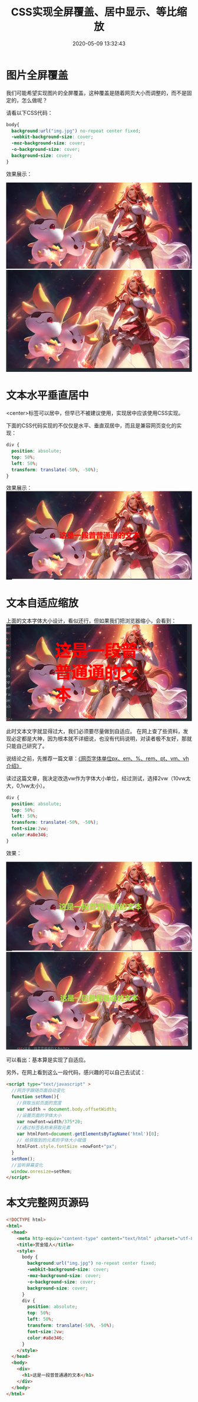 ﻿---
title: CSS实现全屏覆盖、居中显示、等比缩放
date: 2020-05-09 13:32:43
summary: 本文分享CSS实现全屏覆盖、居中显示、等比缩放的方法。
tags:
- Web前端技术
- CSS
- HTML
categories:
- 开发技术
---

# 图片全屏覆盖

我们可能希望实现图片的全屏覆盖，这种覆盖是随着网页大小而调整的，而不是固定的，怎么做呢？

请看以下CSS代码：

```css
body{
  background:url("img.jpg") no-repeat center fixed;
  -webkit-background-size: cover;
  -moz-background-size: cover;
  -o-background-size: cover;
  background-size: cover;
}
```

效果展示：

![](../../../images/软件开发/前端开发/CSS实现全屏覆盖、居中显示、等比缩放/1.png)
![](../../../images/软件开发/前端开发/CSS实现全屏覆盖、居中显示、等比缩放/2.png)

# 文本水平垂直居中

\<center>标签可以居中，但早已不被建议使用，实现居中应该使用CSS实现。

下面的CSS代码实现的不仅仅是水平、垂直双居中，而且是兼容网页变化的实现：

```css
div {
  position: absolute;
  top: 50%;
  left: 50%;
  transform: translate(-50%, -50%);
}
```

效果展示：
![](../../../images/软件开发/前端开发/CSS实现全屏覆盖、居中显示、等比缩放/3.png)

# 文本自适应缩放

上面的文本字体大小设计，看似还行，但如果我们把浏览器缩小，会看到：
![](../../../images/软件开发/前端开发/CSS实现全屏覆盖、居中显示、等比缩放/4.png)

此时文本文字就显得过大，我们必须要尽量做到自适应。
在网上查了些资料，发现必定都是大神，因为根本就不详细说，也没有代码说明，对读者极不友好，那就只能自己研究了。

说结论之前，先推荐一篇文章：[《网页字体单位px、em、%、rem、pt、vm、vh介绍》](https://www.jianshu.com/p/46897a8edfe5)

读过这篇文章，我决定改选vw作为字体大小单位，经过测试，选择2vw（10vw太大，0,1vw太小）。

```css
div {
  position: absolute;
  top: 50%;
  left: 50%;
  transform: translate(-50%, -50%);
  font-size:2vw;
  color:#a8e346;
}
```

效果：

![](../../../images/软件开发/前端开发/CSS实现全屏覆盖、居中显示、等比缩放/5.png)
![](../../../images/软件开发/前端开发/CSS实现全屏覆盖、居中显示、等比缩放/6.png)

可以看出：基本算是实现了自适应。

另外，在网上看到这么一段代码，感兴趣的可以自己去试试：
```html
<script type="text/javascript" >
  //网页字跟随页面自动变化
  function setRem(){
    //获取当前页面的宽度
    var width = document.body.offsetWidth;
    //设置页面的字体大小
    var nowFont=width/375*20;
    //通过标签名称来获取元素
    var htmlFont=document.getElementsByTagName('html')[0];
    // 给获取到的元素的字体大小赋值
    htmlFont.style.fontSize =nowFont+"px";
  }
  setRem();
  //监听屏幕变化
  window.οnresize=setRem;
</script>
```

# 本文完整网页源码

```html
<!DOCTYPE html>
<html>
  <head>
    <meta http-equiv="content-type" content="text/html" ;charset="utf-8">
    <title>赏金猎人</title>
    <style>
      body {
        background:url("img.jpg") no-repeat center fixed;
        -webkit-background-size: cover;
        -moz-background-size: cover;
        -o-background-size: cover;
        background-size: cover;
      }
      div {
        position: absolute;
        top: 50%;
        left: 50%;
        transform: translate(-50%, -50%);
        font-size:2vw;
        color:#a8e346;
      }
    </style>
  </head>
  <body>
    <div>
      <h1>这是一段普普通通的文本</h1>
    </div>
  </body>
</html>
```
